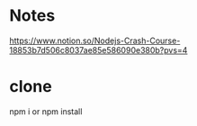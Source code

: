 # Notes 
https://www.notion.so/Nodejs-Crash-Course-18853b7d506c8037ae85e586090e380b?pvs=4 

# clone 
npm i or npm install